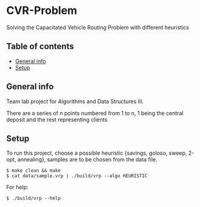 # CVR-Problem
Solving the Capacitated Vehicle Routing Problem with different heuristics


## Table of contents
* [General info](#general-info)
* [Setup](#setup)

## General info
Team lab project for Algorithms and Data Structures III.

There are a series of n points numbered from 1 to n, 1 being the central deposit and the rest representing clients  

## Setup
To run this project, choose a possible heuristic {savings, goloso, sweep, 2-opt, annealing}, samples are to be chosen from the data file.  

```
$ make clean && make
$ cat data/sample.vrp | ./build/vrp --algo HEURISTIC
```

For help:

```
$ ./build/vrp --help

```

